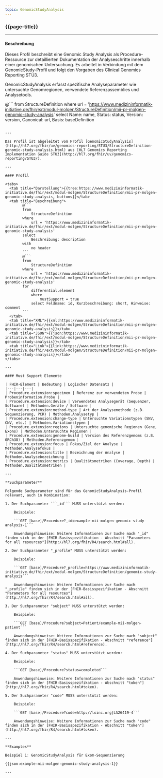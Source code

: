 ```yaml
---
topic: GenomicStudyAnalysis
---
```


### {{page-title}}

---

#### Beschreibung

Dieses Profil beschreibt eine Genomic Study Analysis als Procedure-Ressource zur detaillierten Dokumentation der Analyseschritte innerhalb einer genomischen Untersuchung. Es arbeitet in Verbindung mit dem GenomicStudy-Profil und folgt den Vorgaben des Clinical Genomics Reporting STU3.

GenomicStudyAnalysis erfasst spezifische Analyseparameter wie untersuchte Genomregionen, verwendete Referenzassemblies und Analysetools.

@```
from 
    StructureDefinition 
where 
    url = 'https://www.medizininformatik-initiative.de/fhir/ext/modul-molgen/StructureDefinition/mii-pr-molgen-genomic-study-analysis' 
select 
    Name: name, Status: status, Version: version, Canonical: url, Basis: baseDefinition
```

---

Das Profil ist abgeleitet vom Profil [GenomicStudyAnalysis](http://hl7.org/fhir/uv/genomics-reporting/STU3/StructureDefinition-genomic-study-analysis.html) aus [HL7 Genomics Reporting Implementation Guide STU3](http://hl7.org/fhir/uv/genomics-reporting/STU3/).

---

#### Profil

<tabs>
  <tab title="Darstellung">{{tree:https://www.medizininformatik-initiative.de/fhir/ext/modul-molgen/StructureDefinition/mii-pr-molgen-genomic-study-analysis, buttons}}</tab>
  <tab title="Beschreibung">
        @```
        from
            StructureDefinition
        where
            url = 'https://www.medizininformatik-initiative.de/fhir/ext/modul-molgen/StructureDefinition/mii-pr-molgen-genomic-study-analysis'
        select
            Beschreibung: description
        with
            no header
        ```
        @```
        from
            StructureDefinition
        where
            url = 'https://www.medizininformatik-initiative.de/fhir/ext/modul-molgen/StructureDefinition/mii-pr-molgen-genomic-study-analysis'
        for
            differential.element
            where
                mustSupport = true
            select Feldname: id, Kurzbeschreibung: short, Hinweise: comment
        ```
  </tab>
  <tab title="XML">{{xml:https://www.medizininformatik-initiative.de/fhir/ext/modul-molgen/StructureDefinition/mii-pr-molgen-genomic-study-analysis}}</tab>
  <tab title="JSON">{{json:https://www.medizininformatik-initiative.de/fhir/ext/modul-molgen/StructureDefinition/mii-pr-molgen-genomic-study-analysis}}</tab>
  <tab title="Link">{{link:https://www.medizininformatik-initiative.de/fhir/ext/modul-molgen/StructureDefinition/mii-pr-molgen-genomic-study-analysis}}</tab>
</tabs>

---

#### Must Support Elemente

| FHIR-Element | Bedeutung | Logischer Datensatz |
|---|---|---|
| Procedure.extension:specimen | Referenz zur verwendeten Probe | Probeninformation.Probe |
| Procedure.extension:device | Verwendetes Analysegerät (Sequenzer, Software) | Methoden.Geräte / Software |
| Procedure.extension:method-type | Art der Analysemethode (z.B. Sequenzierung, PCR) | Methoden.Analysetyp |
| Procedure.extension:change-type | Untersuchte Variationstypen (SNV, CNV, etc.) | Methoden.Variationstypen |
| Procedure.extension:regions | Untersuchte genomische Regionen (Gene, Exons) | Methoden.Untersuchte Regionen |
| Procedure.extension:genome-build | Version des Referenzgenoms (z.B. GRCh38) | Methoden.Referenzgenom |
| Procedure.extension:focus | Fokus/Ziel der Analyse | Methoden.Analysefokus |
| Procedure.extension:title | Bezeichnung der Analyse | Methoden.Analysebezeichnung |
| Procedure.extension:metrics | Qualitätsmetriken (Coverage, Depth) | Methoden.Qualitätsmetriken |

---

**Suchparameter**

Folgende Suchparameter sind für das GenomicStudyAnalysis-Profil relevant, auch in Kombination:

1. Der Suchparameter ```_id``` MUSS unterstützt werden:

    Beispiele: 

    ```GET [base]/Procedure?_id=example-mii-molgen-genomic-study-analysis-1```

    Anwendungshinweise: Weitere Informationen zur Suche nach "_id" finden sich in der [FHIR-Basisspezifikation - Abschnitt "Parameters for all resources"](http://hl7.org/fhir/R4/search.html#all).

2. Der Suchparameter "_profile" MUSS unterstützt werden:

    Beispiele:
    
    ```GET [base]/Procedure?_profile=https://www.medizininformatik-initiative.de/fhir/ext/modul-molgen/StructureDefinition/genomic-study-analysis```

    Anwendungshinweise: Weitere Informationen zur Suche nach "_profile" finden sich in der [FHIR-Basisspezifikation - Abschnitt "Parameters for all resources"](http://hl7.org/fhir/R4/search.html#all).

3. Der Suchparameter "subject" MUSS unterstützt werden:

    Beispiele:

    ```GET [base]/Procedure?subject=Patient/example-mii-molgen-patient```

    Anwendungshinweise: Weitere Informationen zur Suche nach "subject" finden sich in der [FHIR-Basisspezifikation - Abschnitt "reference"](http://hl7.org/fhir/R4/search.html#reference).

4. Der Suchparameter "status" MUSS unterstützt werden:

    Beispiele:

    ```GET [base]/Procedure?status=completed```

    Anwendungshinweise: Weitere Informationen zur Suche nach "status" finden sich in der [FHIR-Basisspezifikation - Abschnitt "token"](http://hl7.org/fhir/R4/search.html#token).

5. Der Suchparameter "code" MUSS unterstützt werden:

    Beispiele:

    ```GET [base]/Procedure?code=http://loinc.org|LA26419-4```

    Anwendungshinweise: Weitere Informationen zur Suche nach "code" finden sich in der [FHIR-Basisspezifikation - Abschnitt "token"](http://hl7.org/fhir/R4/search.html#token).

--- 

**Examples**

Beispiel 1: GenomicStudyAnalysis für Exom-Sequenzierung

{{json:example-mii-molgen-genomic-study-analysis-1}}

---